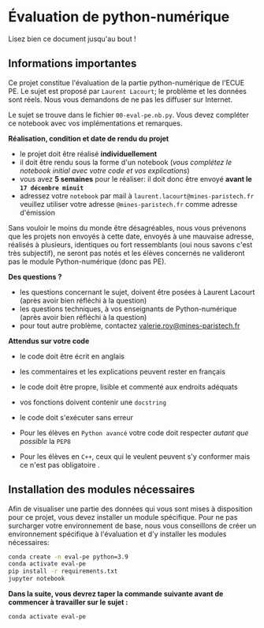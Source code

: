 # Évaluation de python-numérique

Lisez bien ce document jusqu'au bout ! 

## **Informations importantes**

Ce projet constitue l'évaluation de la partie python-numérique de l'ECUE PE.
Le sujet est proposé par `Laurent Lacourt`; le problème et les données sont réels. Nous vous demandons de ne pas les diffuser sur Internet.

Le sujet se trouve dans le fichier `00-eval-pe.nb.py`. Vous devez compléter ce notebook avec vos implémentations et remarques. 


**Réalisation, condition et date de rendu du projet**  
* le projet doit être réalisé **individuellement**
* il doit être rendu sous la forme d'un notebook (*vous complétez le notebook initial avec votre code et vos explications*)
* vous avez **5 semaines** pour le réaliser: il doit donc être envoyé **avant le `17 décembre minuit`**
* adressez votre `notebook` par mail à `laurent.lacourt@mines-paristech.fr`  
  veuillez utiliser votre adresse `@mines-paristech.fr` comme adresse d'émission
  
Sans vouloir le moins du monde être désagréables, nous vous prévenons que les projets non envoyés à cette date, envoyés à une mauvaise adresse, réalisés à plusieurs, identiques ou fort ressemblants (oui nous savons c'est très subjectif), ne seront pas notés et les élèves concernés ne valideront pas le module Python-numérique (donc pas PE).

**Des questions ?**  
* les questions concernant le sujet, doivent être posées à Laurent Lacourt (après avoir bien réfléchi à la question)
* les questions techniques, à vos enseignants de Python-numérique (après avoir bien réfléchi à la question)
* pour tout autre problème, contactez valerie.roy@mines-paristech.fr


**Attendus sur votre code**
* le code doit être écrit en anglais
* les commentaires et les explications peuvent rester en français 
* le code doit être propre, lisible et commenté aux endroits adéquats
* vos fonctions doivent contenir une `docstring`
* le code doit s'exécuter sans erreur


* Pour les élèves en `Python avancé` votre code doit respecter *autant que possible* la `PEP8`
* Pour les élèves en `C++`, ceux qui le veulent peuvent s'y conformer mais ce n'est pas obligatoire . 


## Installation des modules nécessaires

Afin de visualiser une partie des données qui vous sont mises à disposition pour ce projet, vous devez installer un module spécifique. Pour ne pas surcharger votre environnement de base, nous vous conseillons de créer un environnement spécifique à l'évaluation et d'y installer les modules nécessaires: 

```bash
conda create -n eval-pe python=3.9
conda activate eval-pe
pip install -r requirements.txt
jupyter notebook
```

**Dans la suite, vous devrez taper la commande suivante avant de commencer à travailler sur le sujet :**

```
conda activate eval-pe
```
